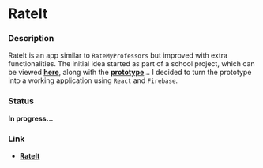 # RateIt

### Description

RateIt is an app similar to `RateMyProfessors` but improved with extra functionalities. The initial idea started as part of a school project, which can be viewed **[here](https://github.com/goto1/is661)**, along with the **[prototype](https://goto1.github.io/is661/docs/key-path-scenario/index.html)**... I decided to turn the prototype into a working application using `React` and `Firebase`.

### Status

**In progress...**

### Link

* **[RateIt](https://goto1.github.io/is661/docs/)**
